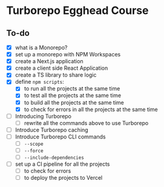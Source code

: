 # Turborepo Egghead Course

## To-do
- [x] what is a Monorepo?
- [x] set up a monorepo with NPM Workspaces
- [x] create a Next.js application
- [x] create a client side React Application
- [x] create a TS library to share logic
- [x] define `npm scripts`:
  - [x] to run all the projects at the same time
  - [x] to test all the projects at the same time
  - [x] to build all the projects at the same time
  - [x] to check for errors in all the projects at the same time
- [ ] Introducing Turborepo
  - [ ] rewrite all the commands above to use Turborepo
- [ ] Introduce Turborepo caching
- [ ] Introduce Turborepo CLI commands
  - [ ] `--scope`
  - [ ] `--force`
  - [ ] `--include-dependencies`
- [ ] set up a CI pipeline for all the projects
  - [ ] to check for errors
  - [ ] to deploy the projects to Vercel
